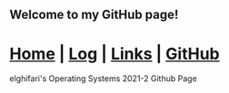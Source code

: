 ## Welcome to my GitHub page!

#  [Home](index.md) | [Log](https://elghifari.github.io/os212/TXT/mylog.txt) | [Links](links.md) | [GitHub](https://github.com/elghifari/os212)

elghifari's Operating Systems 2021-2 Github Page
